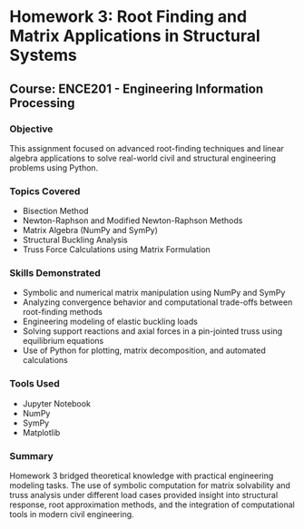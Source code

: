# Homework 3: Root Finding and Matrix Applications in Structural Systems

## Course: ENCE201 - Engineering Information Processing

### Objective
This assignment focused on advanced root-finding techniques and linear algebra applications to solve real-world civil and structural engineering problems using Python.

### Topics Covered
- Bisection Method
- Newton-Raphson and Modified Newton-Raphson Methods
- Matrix Algebra (NumPy and SymPy)
- Structural Buckling Analysis
- Truss Force Calculations using Matrix Formulation

### Skills Demonstrated
- Symbolic and numerical matrix manipulation using NumPy and SymPy
- Analyzing convergence behavior and computational trade-offs between root-finding methods
- Engineering modeling of elastic buckling loads
- Solving support reactions and axial forces in a pin-jointed truss using equilibrium equations
- Use of Python for plotting, matrix decomposition, and automated calculations

### Tools Used
- Jupyter Notebook
- NumPy
- SymPy
- Matplotlib

### Summary
Homework 3 bridged theoretical knowledge with practical engineering modeling tasks. The use of symbolic computation for matrix solvability and truss analysis under different load cases provided insight into structural response, root approximation methods, and the integration of computational tools in modern civil engineering.

